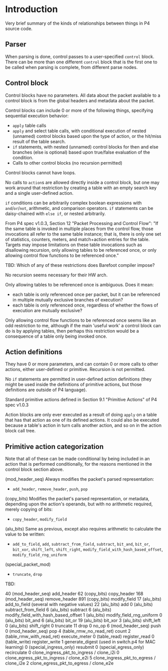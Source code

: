 # Introduction

Very brief summary of the kinds of relationships between things in P4
source code.


## Parser

When parsing is done, control passes to a user-specified `control`
block.  There can be more than one different `control` block that is
the first one to be called when parsing is complete, from different
parse nodes.


## Control block

Control blocks have no parameters.  All data about the packet
available to a control block is from the global headers and metadata
about the packet.

Control blocks can include 0 or more of the following things,
specifying sequential execution behavior:

* `apply` table calls
* `apply` and select table calls, with conditional execution of nested
  (unnamed) control blocks based upon the type of action, or the
  hit/miss result of the table search.
* `if` statements, with nested (unnamed) control blocks for then and
  else branches (else is optional)
  based upon true/false evaluation of the condition.
* Calls to other control blocks (no recursion permitted)

Control blocks cannot have loops.

No calls to `action`s are allowed directly inside a control block, but
one may work around that restriction by creating a table with an empty
search key and a single user-defined action.

`if` conditions can be arbitrarily complex boolean expressions with
`and`/`or`/`not`, arithmetic, and comparison operators.  `if`
statements can be daisy-chained with `else if`, or nested arbitrarily.

From P4 spec v1.0.3, Section 12 "Packet Processing and Control Flow":
"If the same table is invoked in multiple places from the control
flow, those invocations all refer to the same table instance; that is,
there is only one set of statistics, counters, meters, and
match+action entries for the table.  Targets may impose limitations on
these table invocations such as disallowing recursion, only allowing
tables to be referenced once, or only allowing control flow functions
to be referenced once."

TBD: Which of any of these restrictions does Barefoot compiler impose?

No recursion seems necessary for their HW arch.

Only allowing tables to be referenced once is ambiguous.  Does it mean:

* each table is only referenced once per packet, but it can be
  referenced in multiple mutually exclusive branches of execution?
* each table is only referenced once, regardless of whether the flows
  of execution are mutually exclusive?

Only allowing control flow functions to be referenced once seems like
an odd restriction to me, although if the main 'useful work' a control
block can do is by applying tables, then perhaps this restriction
would be a consequence of a table only being invoked once.


## Action definitions

They have 0 or more parameters, and can contain 0 or more calls to
other actions, either user-defined or primitive.  Recursion is not
permitted.

No `if` statements are permitted in user-defined action definitions
(they might be used inside the definitions of primitive actions, but
those definitions are outside of P4 language).

Standard primitive actions defined in Section 9.1 "Primitive Actions"
of P4 spec v1.0.3

Action blocks are only ever executed as a result of doing `apply` on a
table that has that action as one of its defined actions.  It could
also be executed because a table's action in turn calls another
action, and so on in the action block call tree.


## Primitive action categorization

Note that all of these can be made conditional by being included in an
action that is performed conditionally, for the reasons mentioned in
the control block section above.

(mod_header_seq) Always modifies the packet's parsed representation:

* `add_header`, `remove_header`, `push`, `pop`

(copy_bits) Modifies the packet's parsed representation, or metadata,
depending upon the action's operands, but with no arithmetic required,
merely copying of bits:

* `copy_header`, `modify_field`

(alu_bits) Same as previous, except also requires arithmetic to
calculate the value to be written:

* `add_to_field`, `add`, `subtract_from_field`, `subtract`, `bit_and`,
  `bit_or`, `bit_xor`, `shift_left`, `shift_right`,
  `modify_field_with_hash_based_offset`, `modify_field_rng_uniform`

(special_packet_mod)

* `truncate`, `drop`


TBD:

 40 (mod_header_seq)          add_header
 62 (copy_bits)               copy_header
168 (mod_header_seq)          remove_header
891 (copy_bits)               modify_field
 17 (alu_bits)                add_to_field (several with negative values)
 22 (alu_bits)                add
  0 (alu_bits)                subtract_from_field
  6 (alu_bits)                subtract
  6 (alu_bits)                modify_field_with_hash_based_offset
  1 (alu_bits)                modify_field_rng_uniform
  0 (alu_bits)                bit_and
  6 (alu_bits)                bit_or
 19 (alu_bits)                bit_xor
  3 (alu_bits)                shift_left
  0 (alu_bits)                shift_right
  0                           truncate
 11                           drop
  0                           no_op
  6 (mod_header_seq)          push
  0 (mod_header_seq)          pop
  4 (table_rmw_no_read_ret)   count
  2 (table_rmw_with_read_ret) execute_meter
  0 (table_read)              register_read
  0 (table_write)             register_write
  1                           generate_digest (used in switch.p4 for MAC learning)
  0 (special_ingress_only)    resubmit
  0 (special_egress_only)     recirculate
  0 clone_ingress_pkt_to_ingress / clone_i2i
  0 clone_egress_pkt_to_ingress / clone_e2i
  5 clone_ingress_pkt_to_egress / clone_i2e
  2 clone_egress_pkt_to_egress / clone_e2e

